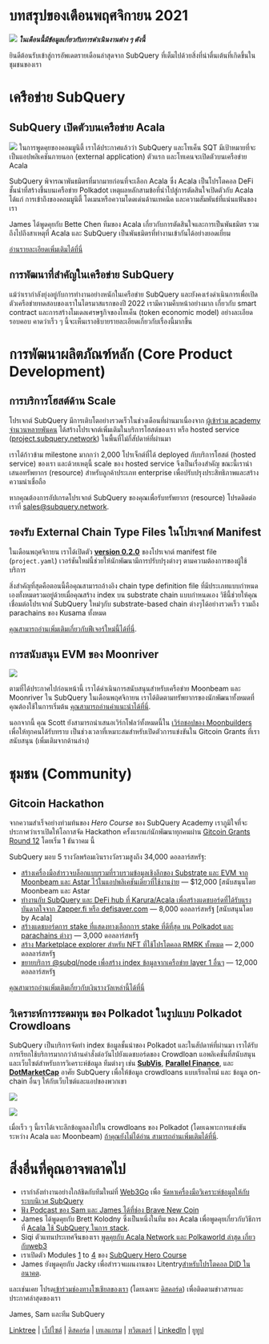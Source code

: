 # บทสรุปของเดือนพฤศจิกายน 2021

![](https://miro.medium.com/max/1400/1*qzKzZnWY2ao3tiffwwugXQ.png) **_ในเดือนนี้มีข้อมูลเกี่ยวกับการดำเนินงานต่าง ๆ ดังนี้_**

ยินดีต้อนรับเข้าสู่การอัพเดตรายเดือนล่าสุดจาก SubQuery ที่เต็มไปด้วยสิ่งที่น่าตื่นเต้นที่เกิดขึ้นในชุมชนของเรา

# เครือข่าย SubQuery

## SubQuery เปิดตัวบนเครือข่าย Acala

![](https://miro.medium.com/max/600/0*SJ1TWt1sGwUWqvuI.gif) ในการพูดคุยของคอมมูนิตี้ เราได้ประกาศแล้วว่า SubQuery และโทเค็น SQT มีเป้าหมายที่จะเป็นแอปพลิเคชันภายนอก (external application) ตัวแรก และโทเคนจะเปิดตัวบนเครือข่าย Acala

SubQuery พิจารณาพันธมิตรที่มากมายก่อนที่จะเลือก Acala ซึ่ง Acala เป็นโปรโตคอล DeFi ชั้นนำที่สร้างขึ้นบนเครือข่าย Polkadot เหตุผลหลักสามข้อที่นำไปสู่การตัดสินใจเปิดตัวกับ Acala ได้แก่ การเข้าถึงของคอมมูนิตี้ โดเมนหรือความโดดเด่นด้านเทคนิค และความสัมพันธ์ที่แน่นแฟ้นของเรา

James ได้พูดคุยกับ Bette Chen ทีมของ Acala เกี่ยวกับการตัดสินใจและการเป็นพันธมิตร รวมถึงไปถึงสาเหตุที่ Acala และ SubQuery เป็นพันธมิตรที่ทำงานเข้ากันได้อย่างยอดเยี่ยม

[อ่านรายละเอียดเพิ่มเติมได้ที่นี่](https://blog.subquery.network/blogs/20211125-subquery-network-acala.html)

## การพัฒนาที่สำคัญในเครือข่าย SubQuery

แม้ว่าเรากำลังยุ่งอยู่กับการทำงานอย่างหนักในเครือข่าย SubQuery และยังคงเร่งดำเนินการเพื่อเปิดตัวเครือข่ายทดสอบของเราในไตรมาสแรกของปี 2022 เรามีความคืบหน้าอย่างมาก เกี่ยวกับ smart contract และการสร้างโมเดลเศรษฐกิจของโทเค็น (token economic model) อย่างละเอียดรอบคอบ คาดว่าเร็ว ๆ นี้จะเห็นเราอธิบายรายละเอียดเกี่ยวกับเรื่องนี้มากขึ้น

# การพัฒนาผลิตภัณฑ์หลัก (Core Product Development)

## การบริการโฮสต์ด้าน Scale

โปรเจกต์ SubQuery มีการเติบโตอย่างรวดเร็วในช่วงเดือนที่ผ่านมาเนื่องจาก  [ผู้เข้าร่วม academy จำนวนหลายพันคน](https://blog.subquery.network/blogs/20211018-subquery-launches-the-subquery-academy.html) ได้สร้างโปรเจกต์เพิ่มเติมในบริการโฮสต์ของเรา หรือ hosted service  ([project.subquery.network](https://project.subquery.network/))  ในพื้นที่ไม่กี่สัปดาห์ที่ผ่านมา

เราได้ก้าวข้าม milestone มากกว่า 2,000 โปรเจ็กต์ที่ได้ deployed กับบริการโฮสต์ (hosted service) ของเรา และด้วยเหตุนี้ scale ของ hosted service จึงเป็นเรื่องสำคัญ ขณะนี้เรานำเสนอทรัพยากร (resource) สำหรับลูกค้าประเภท enterprise เพื่อปรับปรุงประสิทธิภาพและสร้างความน่าเชื่อถือ

หากคุณต้องการอัปเกรดโปรเจกต์ SubQuery ของคุณเพื่อรับทรัพยากร (resource) โปรดติดต่อเราที่ [sales@subquery.network](mailto:sales@subquery.network).

## รองรับ External Chain Type Files ในโปรเจกต์ Manifest

ในเดือนพฤศจิกายน เราได้เปิดตัว  [**version 0.2.0**](https://doc.subquery.network/create/manifest/)  ของโปรเจกต์ manifest file (`project.yaml`) เวอร์ชันใหม่นี้ช่วยให้นักพัฒนามีการปรับปรุงต่างๆ ตามความต้องการของผู้ใช้บริการ

สิ่งสำคัญที่สุดคือตอนนี้คือคุณสามารถอ้างอิง chain type definition file ที่มีประเภทแบบกำหนดเองทั้งหมดรวมอยู่ด้วยเมื่อคุณสร้าง index บน substrate chain แบบกำหนดเอง วิธีนี้ช่วยให้คุณเชื่อมต่อโปรเจกต์ SubQuery ใหม่ๆกับ substrate-based chain ต่างๆได้อย่างรวดเร็ว รวมถึง parachains ของ Kusama ทั้งหมด

[คุณสามารถอ่านเพิ่มเติมเกี่ยวกับฟีเจอร์ใหม่นี้ได้ที่นี่](https://blog.subquery.network/blogs/20211105-november-technical-update.html#support-for-external-chain-type-files-in-project-manifest).

## การสนับสนุน EVM ของ Moonriver

![](https://miro.medium.com/max/600/0*B27QVtvcR6nXA9ff.gif)

ตามที่ได้ประกาศไปก่อนหน้านี้ เราได้ดำเนินการสนับสนุนสำหรับเครือข่าย Moonbeam และ Moonriver ใน SubQuery ในเดือนพฤศจิกายน เราได้ติดตามทรัพยากรของนักพัฒนาทั้งหมดที่คุณต้องใช้ในการเริ่มต้น  [คุณสามารถอ่านคำแนะนำได้ที่นี่](https://blog.subquery.network/blogs/20211105-november-technical-update.html#moonbeam-evm-support).

นอกจากนี้ คุณ Scott ยังสามารถนำเสนอเวิร์กโฟลว์ทั้งหมดนี้ใน [เวิร์กชอปของ Moonbuilders](https://www.crowdcast.io/e/moonbuilders-ws/10) เพื่อให้ทุกคนได้รับทราบ เป็นช่วงเวลาที่เหมาะสมสำหรับเปิดตัวการแข่งขันใน Gitcoin Grants ที่เราสนับสนุน (เพิ่มเติมจากด้านล่าง)

# ชุมชน (Community)

## Gitcoin Hackathon

จากความสำเร็จอย่างท่วมท้นของ _Hero Course_ ของ SubQuery Academy เราภูมิใจที่จะประกาศว่าเราเปิดให้โอกาสจัด Hackathon ครั้งแรกแก่นักพัฒนาทุกคนผ่าน [Gitcoin Grants Round 12](https://gitcoin.co/hackathon/gr12/?org=subquery) โดยเริ่ม 1 ธันวาคม นี้

SubQuery มอบ 5 รางวัลพร้อมเงินรางวัลรวมสูงถึง 34,000 ดอลลาร์สหรัฐ:

-   [สร้างเครื่องมือสำรวจบล็อกแบบรวมที่รวบรวมข้อมูลเชิงลึกของ Substrate และ EVM จาก Moonbeam และ Astar ไว้ในแอปพลิเคชันเดียวที่ใช้งานง่าย](https://gitcoin.co/issue/subquery/grants/1) — $12,000 [สนับสนุนโดย Moonbeam และ Astar
-   [ทำงานกับ SubQuery และ DeFi hub ที่ Karura/Acala เพื่อสร้างแดชบอร์ดที่ได้รับแรงบันดาลใจจาก Zapper.fi หรือ  defisaver.com](https://gitcoin.co/issue/subquery/grants/2)  — 8,000 ดอลลาร์สหรัฐ [สนับสนุนโดย by Acala]
-   [สร้างแดชบอร์ดการ stake ที่แสดงทางเลือกการ stake ที่ดีที่สุด บน Polkadot และ parachains ต่างๆ](https://gitcoin.co/issue/subquery/grants/3) — 3,000 ดอลลาร์สหรัฐ
-   [สร้าง Marketplace explorer สำหรับ NFT ที่ใช้โปรโตคอล RMRK ทั้งหมด](https://gitcoin.co/issue/subquery/grants/4) — 2,000 ดอลลาร์สหรัฐ
-   [ขยายบริการ @subql/node เพื่อสร้าง index ข้อมูลจากเครือข่าย layer 1 อื่นๆ](https://gitcoin.co/issue/subquery/grants/5)  — 12,000 ดอลลาร์สหรัฐ

[คุณสามารถอ่านเพิ่มเติมเกี่ยวกับเงินรางวัลเหล่านี้ได้ที่นี่](https://blog.subquery.network/blogs/20211120-gitcoin12-hackathon.html)

## วิเคราะห์การระดมทุน ของ Polkadot ในรูปแบบ Polkadot Crowdloans

SubQuery เป็นบริการจัดทำ index ข้อมูลชั้นนำของ Polkadot และในสัปดาห์ที่ผ่านมา เราได้รับการเรียกใช้บริการมากกว่าล้านคำสั่งต่อวันไปยังแดชบอร์ดของ Crowdloan แอพลิเคชั่นที่สนับสนุน และเว็บไซต์สำหรับการวิเคราะห์ข้อมูล ทีมต่างๆ เช่น  [**SubVis**](https://www.subvis.io/),  [**Parallel Finance**](https://parallel.fi/), และ  [**DotMarketCap**](https://dotmarketcap.com/) อาศัย SubQuery เพื่อให้ข้อมูล crowdloans แบบเรียลไทม์ และ ข้อมูล on-chain อื่นๆ ให้กับเว็บไซต์และแอปของพวกเขา

![](https://miro.medium.com/max/60/0*HfsoOwpat76ip6Jg?q=20)

![](https://miro.medium.com/max/700/0*HfsoOwpat76ip6Jg)

เมื่อเร็ว ๆ นี้เราได้เจาะลึกข้อมูลลงไปใน crowdloans ของ Polkadot (โดยเฉพาะการแข่งขันระหว่าง Acala และ Moonbeam)  [ถ้าคุณยังไม่ได้อ่าน สามารถอ่านเพิ่มเติมได้ที่นี่](https://blog.subquery.network/blogs/20211124-polkadot-crowdloans.html).

# สิ่งอื่นที่คุณอาจพลาดไป

-   เรากำลังทำงานอย่างใกล้ชิดกับทีมใหม่ที่ [Web3Go](https://www.web3go.xyz/) เพื่อ [จัดหาเครื่องมือวิเคราะห์ข้อมูลให้กับระบบนิเวศ SubQuery](https://blog.subquery.network/customer_announcements/20211110-web3go.html)
-   [ฟัง Podcast ของ Sam และ James ได้ที่ช่อง Brave New Coin](https://bravenewcoin.com/insights/podcasts/subquery-connecting-the-dots-on-polkadot)
-   James ได้พูดคุยกับ Brett Kolodny ซึ่งเป็นหนึ่งในทีม ของ Acala เพื่อพูดคุยเกี่ยวกับวิธีการที่ [Acala ใช้ SubQuery ในการ stack](https://www.youtube.com/watch?v=Wbxwj8K67Lw).
-   Siqi ตัวแทนประเทศจีนของเรา [พูดคุยกับ Acala Network และ Polkaworld ล่าสุด เกี่ยวกับweb3](https://www.huoxing24.com/live/24313016)
-   เราเปิดตัว Modules  [1](https://doc.subquery.network/academy/herocourse/module1/)  to  [4](https://doc.subquery.network/academy/herocourse/module4/)  ของ  [SubQuery Hero Course](https://blog.subquery.network/blogs/20211018-subquery-launches-the-subquery-academy.html)
-   James ยังพูดคุยกับ Jacky เพื่อสำรวจแผนงานของ Litentry[สำหรับโปรโตคอล DID ในอนาคต](https://www.youtube.com/watch?v=Rqlpo9QIVyk).

และเช่นเคย โปรด[เข้าร่วมช่องทางโซเชียลของเรา](https://linktr.ee/subquerynetwork)  (โดยเฉพาะ  [ดิสคอร์ด](https://discord.com/invite/subquery)) เพื่อติดตามข่าวสารและประกาศล่าสุดของเรา

James, Sam และทีม SubQuery

[Linktree](https://linktr.ee/subquerynetwork)  |  [เว็ปไซต์](https://subquery.network/)  |  [ดิสคอร์ด](https://discord.com/invite/78zg8aBSMG)  |  [เทเลแกรม](https://t.me/subquerynetwork)  |  [ทวิตเตอร์](https://twitter.com/subquerynetwork)  |  [LinkedIn](https://www.linkedin.com/company/subquery)  |  [ยูทูป](https://www.youtube.com/channel/UCi1a6NUUjegcLHDFLr7CqLw)
